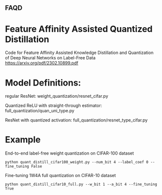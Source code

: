 ## FAQD
# Feature Affinity Assisted Quantized Distillation
Code for Feature Affinity Assisted Knowledge Distillation and Quantization of Deep Neural Networks on Label-Free Data
https://arxiv.org/pdf/2302.10899.pdf

# Model Definitions:
regular ResNet: weight_quantization/resnet_cifar.py

Quantized ReLU with straight-through estimator: full_quantization/quan_uni_type.py

ResNet with quantized activation: full_quantization/resnet_type_cifar.py


# Example
End-to-end label-free weight quantization on CIFAR-100 dataset
```shell
python quant_distill_cifar100_weight.py --num_bit 4 --label_coef 0 --fine_tuning False
```
Fine-tuning 1W4A full quantization on CIFAR-10 dataset
```shell
python quant_distill_cifar10_full.py --w_bit 1 --a_bit 4 --fine_tuning True
```

